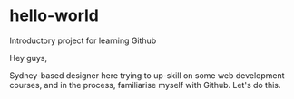 # hello-world
Introductory project for learning Github

Hey guys,

Sydney-based designer here trying to up-skill on some web development courses, and in the process, familiarise myself with Github. Let's do this.
